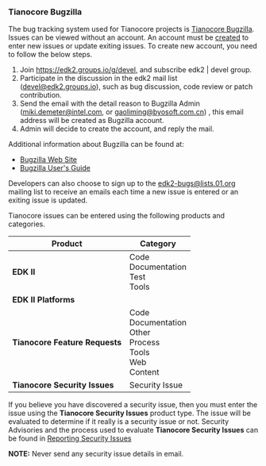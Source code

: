 <!-- [[Category:Defect Tracking]] -->
### Tianocore Bugzilla

The bug tracking system used for Tianocore projects is [Tianocore Bugzilla](https://bugzilla.tianocore.org).  Issues can be viewed without an account.  An account must be [created](https://bugzilla.tianocore.org/createaccount.cgi) to enter new issues or update exiting issues. To create new account, you need to follow the below steps. 
1. Join https://edk2.groups.io/g/devel, and subscribe edk2 | devel group.
1. Participate in the discussion in the edk2 mail list (devel@edk2.groups.io), such as bug discussion, code review or patch contribution.
1. Send the email with the detail reason to Bugzilla Admin (miki.demeter@intel.com, or gaoliming@byosoft.com.cn) , this email address will be created as Bugzilla account.
1. Admin will decide to create the account, and reply the mail.

Additional information about Bugzilla can be found at:
* [Bugzilla Web Site](https://www.bugzilla.org/)
* [Bugzilla User's Guide](https://bugzilla.readthedocs.io/en/5.0/using/index.html)

Developers can also choose to sign up to the [edk2-bugs@lists.01.org](https://lists.01.org/mailman/listinfo/edk2-bugs) mailing list to receive an emails each time a new issue is entered or an exiting issue is updated.

Tianocore issues can be entered using the following products and categories.

| Product                        | Category                                           |
|--------------------------------|----------------------------------------------------|
| **EDK II**                     | Code<br/> Documentation<br/> Test<br/> Tools<br/>  |
| **EDK II Platforms**           |                                                    |
| **Tianocore Feature Requests** | Code<br/> Documentation<br/> Other<br/> Process<br/> Tools<br/> Web<br/> Content<br/> |
| **Tianocore Security Issues**  | Security Issue                                     |

If you believe you have discovered a security issue, then you must enter the issue using the **Tianocore Security Issues** product type.  The issue will be evaluated to determine if it really is a security issue or not.  Security Advisories and the process used to evaluate **Tianocore Security Issues** can be found in [Reporting Security Issues](Reporting-Security-Issues "wikilink")

**NOTE:** Never send any security issue details in email.
